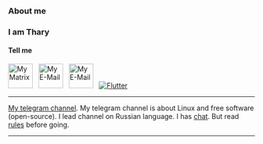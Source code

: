 ### About me
### I am Thary

#### Tell me
<a href="https://matrix.to/#/@thary:inex.rocks"><img src="https://github.com/tharyThary/img/blob/main/matrix_logo.png" title="My Matrix" height="50" width="50" /></a> &nbsp;
<a href='mailto:thary@tuta.io'><img src="https://github.com/tharyThary/img/blob/main/email.png?raw=true" title="My E-Mail" height="50" width="50" /></a> &nbsp;
<a href='mailto:thary@tuta.io'><img src="https://github.com/tharyThary/img/blob/main/email.png?raw=true" title="My E-Mail" height="50" width="50" /></a> &nbsp;
[![Flutter](https://img.shields.io/badge/-Telegram-edf1f4?style=for-the-badge&logo=telegram&logoColor=3776ab)](https://t.me/Thary_thary)
<!--[![Flutter](https://img.shields.io/matrix/twim.matrix.org)](https://t.me/Thary_thary)-->


---
[My telegram channel](https://t.me/tharyLinux). My telegram channel is about Linux and free software (open-source). I lead channel on Russian language.
I has [chat](https://t.me/TharyLinuxChat). But read [rules](https://t.me/tharyLinux/472) before going.

---
